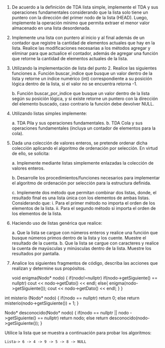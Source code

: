 1. De acuerdo a la definición de TDA lista simple, implemente el TDA y sus
operaciones fundamentales considerando que la lista solo tiene un puntero con la
dirección del primer nodo de la lista (HEAD). Luego, implemente la operación
mínimo que permita extraer el menor valor almacenado en una lista desordenada.

2. Implemente una lista con puntero al inicio y al final además de un contador que
registre la cantidad de elementos actuales que hay en la lista. Realice las
modificaciones necesarias a los métodos agregar y eliminar para que actualice el
contador, además de agregar una función que retorne la cantidad de elementos
actuales de la lista.

3. Utilizando la implementación de lista del punto 2. Realice las siguientes funciones
    a. Función buscar_indice que busque un valor dentro de la lista y retorne un
    índice numérico (int) correspondiente a su posición lógica dentro de la lista, si
    el valor no se encuentra retorna -1.

    b. Función buscar_por_indice que busque un valor dentro de la lista según su
    posición lógica, y si existe retorne un puntero con la dirección del elemento
    buscado, caso contrario la función debe devolver NULL.

4. Utilizando listas simples implemente:

    a. TDA Pila y sus operaciones fundamentales.
    b. TDA Cola y sus operaciones fundamentales (incluya un contador de
    elementos para la cola).

5. Dada una colección de valores enteros, se pretende ordenar dicha colección
aplicando el algoritmo de ordenación por selección. En virtud de ello, se solicita:

    a. Implemente mediante listas simplemente enlazadas la colección de valores
    enteros.

    b. Desarrolle los procedimientos/funciones necesarios para implementar el
    algoritmo de ordenación por selección para la estructura definida.

    c. Implemente dos método que permitan combinar dos listas, donde, el
    resultado final es una lista única con los elementos de ambas listas.
    Considerando que:
        i. Para el primer método no importa el orden de los elementos de la
        lista.
        ii. Para el segundo método si importa el orden de los elementos de la
        lista.

6. Haciendo uso de listas genérica que realice:

    a. Que la lista se cargue con números enteros y realice una función que busque
    números primos dentro de la lista y los cuente. Muestre el resultado de la
    cuenta.
    b. Que la lista se cargue con caracteres y realice la cuenta de mayúsculas y
    minúsculas dentro de la lista. Muestre los resultados por pantalla.

7. Analice los siguientes fragmentos de código, describa las acciones que realizan y
determine sus propósitos.
    
    void enigma(Nodo* nodo)
        {
            if(nodo!=nullptr)
                if(nodo->getSiguiente() == nullptr)
                    cout << nodo->getDato() << endl;
            else{
                enigma(nodo->getSiguiente());
                cout << nodo->getDato() << endl;
            }
        }

int misterio (Nodo* nodo)
{
    if(nodo == nullptr)
        return 0;
    else
        return misterio(nodo->getSiguiente()) + 1;
}

Nodo* desconocido(Nodo* nodo)
{
    if(nodo == nullptr || nodo ->getSiguiente() == nullptr)
        return nodo;
    else
        return desconocido(nodo->getSiguiente());
}

Utilice la lista que se muestra a continuación para probar los algoritmos:

    Lista-> 6 -> 4 -> 9 -> 5 -> 8 -> NULL        




